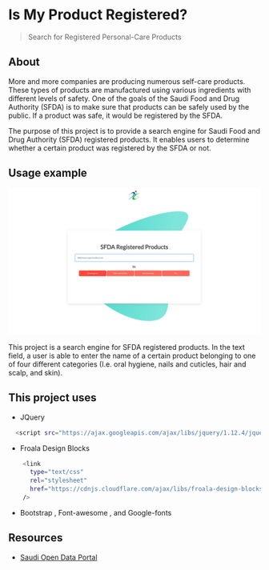 # Is My Product Registered?

> Search for Registered Personal-Care Products

## About

More and more companies are producing numerous self-care products. These types of products are manufactured using various ingredients with different levels of safety.
One of the goals of the Saudi Food and Drug Authority (SFDA) is to make sure that products can be safely used by the public. If a product was safe, it would be registered by the SFDA.

The purpose of this project is to provide a search engine for Saudi Food and Drug Authority (SFDA) registered products. It enables users to determine whether a certain product was registered by the SFDA or not.

## Usage example

![](src/readme.png)

This project is a search engine for SFDA registered products. In the text field, a user is able to enter the name of a certain product belonging to one of four different categories (I.e. oral hygiene, nails and cuticles, hair and scalp, and skin).

## This project uses

- JQuery

```sh
  <script src="https://ajax.googleapis.com/ajax/libs/jquery/1.12.4/jquery.min.js"></script>
```

- Froala Design Blocks

```sh
    <link
      type="text/css"
      rel="stylesheet"
      href="https://cdnjs.cloudflare.com/ajax/libs/froala-design-blocks/2.0.0/css/froala_blocks.min.css"
    />
```

- Bootstrap , Font-awesome , and Google-fonts

## Resources

- [Saudi Open Data Portal ](https://www.data.gov.sa/Data/en/dataset?q=sfda)
